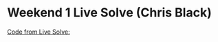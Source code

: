 # Weekend 1 Live Solve (Chris Black)

[Code from Live Solve:](https://github.com/PrimeAcademy/fomalhaut-weekend1-salary-calc)
